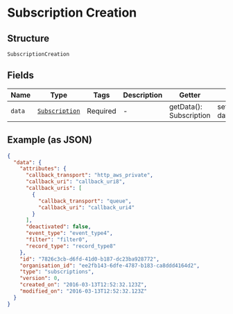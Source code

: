 
# Subscription Creation

## Structure

`SubscriptionCreation`

## Fields

| Name | Type | Tags | Description | Getter | Setter |
|  --- | --- | --- | --- | --- | --- |
| `data` | [`Subscription`](../../doc/models/subscription.md) | Required | - | getData(): Subscription | setData(Subscription data): void |

## Example (as JSON)

```json
{
  "data": {
    "attributes": {
      "callback_transport": "http_aws_private",
      "callback_uri": "callback_uri8",
      "callback_uris": [
        {
          "callback_transport": "queue",
          "callback_uri": "callback_uri4"
        }
      ],
      "deactivated": false,
      "event_type": "event_type4",
      "filter": "filter0",
      "record_type": "record_type8"
    },
    "id": "7826c3cb-d6fd-41d0-b187-dc23ba928772",
    "organisation_id": "ee2fb143-6dfe-4787-b183-ca8ddd4164d2",
    "type": "subscriptions",
    "version": 0,
    "created_on": "2016-03-13T12:52:32.123Z",
    "modified_on": "2016-03-13T12:52:32.123Z"
  }
}
```

